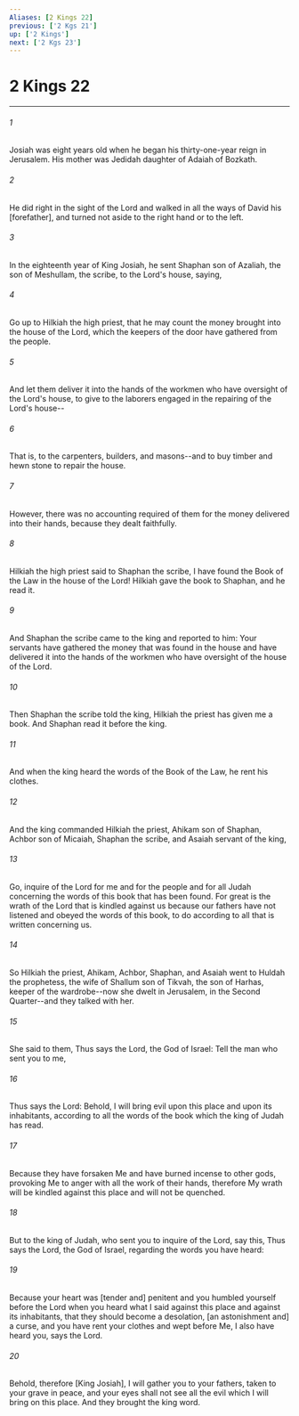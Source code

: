 ```yaml
---
Aliases: [2 Kings 22]
previous: ['2 Kgs 21']
up: ['2 Kings']
next: ['2 Kgs 23']
---
```

# 2 Kings 22

***

###### 1 

Josiah was eight years old when he began his thirty-one-year reign in Jerusalem. His mother was Jedidah daughter of Adaiah of Bozkath. 

###### 2 

He did right in the sight of the Lord and walked in all the ways of David his [forefather], and turned not aside to the right hand or to the left. 

###### 3 

In the eighteenth year of King Josiah, he sent Shaphan son of Azaliah, the son of Meshullam, the scribe, to the Lord's house, saying, 

###### 4 

Go up to Hilkiah the high priest, that he may count the money brought into the house of the Lord, which the keepers of the door have gathered from the people. 

###### 5 

And let them deliver it into the hands of the workmen who have oversight of the Lord's house, to give to the laborers engaged in the repairing of the Lord's house-- 

###### 6 

That is, to the carpenters, builders, and masons--and to buy timber and hewn stone to repair the house. 

###### 7 

However, there was no accounting required of them for the money delivered into their hands, because they dealt faithfully. 

###### 8 

Hilkiah the high priest said to Shaphan the scribe, I have found the Book of the Law in the house of the Lord! Hilkiah gave the book to Shaphan, and he read it. 

###### 9 

And Shaphan the scribe came to the king and reported to him: Your servants have gathered the money that was found in the house and have delivered it into the hands of the workmen who have oversight of the house of the Lord. 

###### 10 

Then Shaphan the scribe told the king, Hilkiah the priest has given me a book. And Shaphan read it before the king. 

###### 11 

And when the king heard the words of the Book of the Law, he rent his clothes. 

###### 12 

And the king commanded Hilkiah the priest, Ahikam son of Shaphan, Achbor son of Micaiah, Shaphan the scribe, and Asaiah servant of the king, 

###### 13 

Go, inquire of the Lord for me and for the people and for all Judah concerning the words of this book that has been found. For great is the wrath of the Lord that is kindled against us because our fathers have not listened and obeyed the words of this book, to do according to all that is written concerning us. 

###### 14 

So Hilkiah the priest, Ahikam, Achbor, Shaphan, and Asaiah went to Huldah the prophetess, the wife of Shallum son of Tikvah, the son of Harhas, keeper of the wardrobe--now she dwelt in Jerusalem, in the Second Quarter--and they talked with her. 

###### 15 

She said to them, Thus says the Lord, the God of Israel: Tell the man who sent you to me, 

###### 16 

Thus says the Lord: Behold, I will bring evil upon this place and upon its inhabitants, according to all the words of the book which the king of Judah has read. 

###### 17 

Because they have forsaken Me and have burned incense to other gods, provoking Me to anger with all the work of their hands, therefore My wrath will be kindled against this place and will not be quenched. 

###### 18 

But to the king of Judah, who sent you to inquire of the Lord, say this, Thus says the Lord, the God of Israel, regarding the words you have heard: 

###### 19 

Because your heart was [tender and] penitent and you humbled yourself before the Lord when you heard what I said against this place and against its inhabitants, that they should become a desolation, [an astonishment and] a curse, and you have rent your clothes and wept before Me, I also have heard you, says the Lord. 

###### 20 

Behold, therefore [King Josiah], I will gather you to your fathers, taken to your grave in peace, and your eyes shall not see all the evil which I will bring on this place. And they brought the king word.
